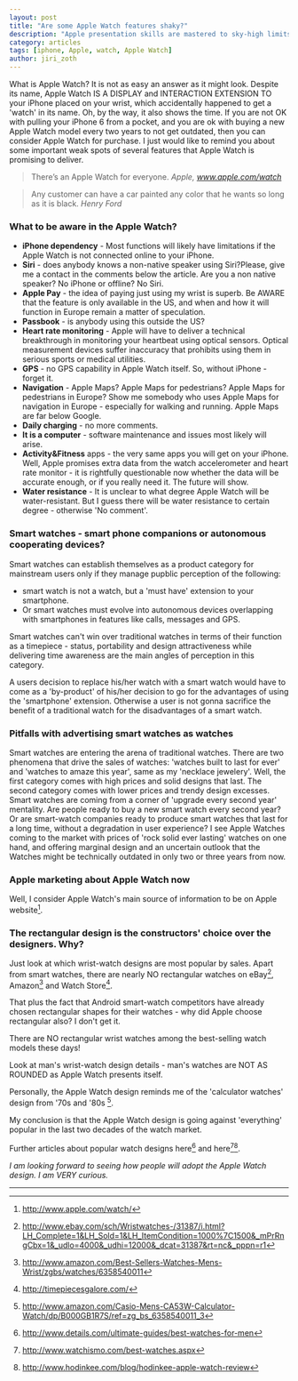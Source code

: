 ```yaml
---
layout: post
title: "Are some Apple Watch features shaky?"
description: "Apple presentation skills are mastered to sky-high limits but closer look reveals serious doubts about some features."
category: articles
tags: [iphone, Apple, watch, Apple Watch]
author: jiri_zoth
---
```

What is Apple Watch? It is not as easy an answer as it might look.
Despite its name, Apple Watch IS A DISPLAY and INTERACTION EXTENSION TO your iPhone placed on your wrist, which accidentally happened to get a 'watch' in its name. Oh, by the way, it also shows the time. If you are not OK with pulling your iPhone 6 from a pocket, and you are ok with buying a new Apple Watch model every two years to not get outdated, then you can consider Apple Watch for purchase. I just would like to remind you about some important weak spots of several features that Apple Watch is promising to deliver.

> There’s an Apple Watch for everyone.
> <cite> Apple, www.apple.com/watch</cite>

> Any customer can have a car painted any color that he wants so long as it is black.
> <cite>Henry Ford</cite>

### What to be aware in the Apple Watch?

* **iPhone dependency** - Most functions will likely have limitations if the Apple Watch is not connected online to your iPhone.
* **Siri** - does anybody knows a non-native speaker using Siri?Please, give me a contact in the comments below the article. Are you a non native speaker? No iPhone or offline? No Siri.
* **Apple Pay** - the idea of paying just using my wrist is superb. Be AWARE that the feature is only available in the US, and when and how it will function in Europe remain a matter of speculation.
* **Passbook** - is anybody using this outside the US?
* **Heart rate monitoring** - Apple will have to deliver a technical breakthrough in monitoring your heartbeat using optical sensors. Optical measurement devices suffer inaccuracy that prohibits using them in serious sports or medical utilities.
* **GPS** - no GPS capability in Apple Watch itself. So, without iPhone - forget it.
* **Navigation** - Apple Maps? Apple Maps for pedestrians? Apple Maps for pedestrians in Europe? Show me somebody who uses Apple Maps for navigation in Europe - especially for walking and running. Apple Maps are far below Google.
* **Daily charging** - no more comments.
* **It is a computer** - software maintenance and issues most likely will arise.
* **Activity&Fitness** apps - the very same apps you will get on your iPhone. Well, Apple promises extra data from the watch accelerometer and heart rate monitor - it is rightfully questionable now whether the data will be accurate enough, or if you really need it. The future will show.
* **Water resistance** - It is unclear to what degree Apple Watch will be water-resistant. But I guess there will be water resistance to certain degree - otherwise 'No comment'.

### Smart watches - smart phone companions or autonomous cooperating devices?

Smart watches can establish themselves as a product category for mainstream users only if they manage pupblic perception of the following:

* smart watch is not a watch, but a 'must have' extension to your smartphone.
* Or smart watches must evolve into autonomous devices overlapping with smartphones in features like calls, messages and GPS.

Smart watches can't win over traditional watches in terms of their function as a timepiece - status, portability and design attractiveness while delivering time awareness are the main angles of perception in this category.

A users decision to replace his/her watch with a smart watch would have to come as a 'by-product' of his/her decision to go for the advantages of using the 'smartphone' extension.
Otherwise a user is not gonna sacrifice the benefit of a traditional watch for the disadvantages of a smart watch.

### Pitfalls with advertising smart watches as watches

Smart watches are entering the arena of traditional watches. There are two phenomena that drive the sales of watches: 'watches built to last for ever' and 'watches to amaze this year', same as my 'necklace jewelery'. Well, the first category comes with high prices and solid designs that last. The second category comes with lower prices and trendy design excesses. Smart watches are coming from a corner of 'upgrade every second year' mentality. Are people ready to buy a new smart watch every second year? Or are smart-watch companies ready to produce smart watches that last for a long time, without a degradation in user experience?
I see Apple Watches coming to the market with prices of 'rock solid ever lasting' watches on one hand, and offering marginal design and an uncertain outlook that the Watches might be technically outdated in only two or three years from now.

### Apple marketing about Apple Watch now

Well, I consider Apple Watch's main source of information to be on Apple website[^1].

### The rectangular design is the constructors' choice over the designers. Why?

Just look at which wrist-watch designs are most popular by sales.
Apart from smart watches, there are nearly NO rectangular watches on eBay[^3], Amazon[^4] and Watch Store[^5].

That plus the fact that Android smart-watch competitors have already chosen rectangular shapes for their watches - why did Apple choose rectangular also? I don't get it.

There are NO rectangular wrist watches among the best-selling watch models these days!

Look at man's wrist-watch design details - man's watches are NOT AS ROUNDED as Apple Watch presents itself.

Personally, the Apple Watch design reminds me of the 'calculator watches' design from '70s and '80s [^6].

My conclusion is that the Apple Watch design is going against 'everything' popular in the last two decades of the watch market.

Further articles about popular watch designs here[^7] and here[^8][^9].

*I am looking forward to seeing how people will adopt the Apple Watch design. I am VERY curious.*

____

[^1]: http://www.apple.com/watch/
[^3]: http://www.ebay.com/sch/Wristwatches-/31387/i.html?LH_Complete=1&LH_Sold=1&LH_ItemCondition=1000%7C1500&_mPrRngCbx=1&_udlo=4000&_udhi=12000&_dcat=31387&rt=nc&_pppn=r1
[^4]: http://www.amazon.com/Best-Sellers-Watches-Mens-Wrist/zgbs/watches/6358540011
[^5]: http://timepiecesgalore.com/
[^6]: http://www.amazon.com/Casio-Mens-CA53W-Calculator-Watch/dp/B000GB1R7S/ref=zg_bs_6358540011_3
[^7]: http://www.details.com/ultimate-guides/best-watches-for-men
[^8]: http://www.watchismo.com/best-watches.aspx
[^9]: http://www.hodinkee.com/blog/hodinkee-apple-watch-review
